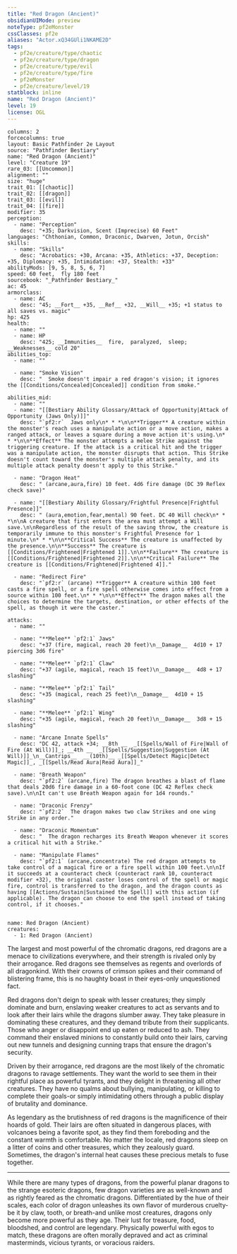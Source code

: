 ```yaml
---
title: "Red Dragon (Ancient)"
obsidianUIMode: preview
noteType: pf2eMonster
cssClasses: pf2e
aliases: "Actor.xQ34GUli1NKAME2D" 
tags:
  - pf2e/creature/type/chaotic
  - pf2e/creature/type/dragon
  - pf2e/creature/type/evil
  - pf2e/creature/type/fire
  - pf2eMonster
  - pf2e/creature/level/19
statblock: inline
name: "Red Dragon (Ancient)"
level: 19
license: OGL
---
```


```statblock
columns: 2
forcecolumns: true
layout: Basic Pathfinder 2e Layout
source: "Pathfinder Bestiary"
name: "Red Dragon (Ancient)"
level: "Creature 19"
rare_03: [[Uncommon]]
alignment: ""
size: "huge"
trait_01: [[chaotic]]
trait_02: [[dragon]]
trait_03: [[evil]]
trait_04: [[fire]]
modifier: 35
perception:
  - name: "Perception"
    desc: "+35; Darkvision, Scent (Imprecise) 60 Feet"
languages: "Chthonian, Common, Draconic, Dwarven, Jotun, Orcish"
skills:
  - name: "Skills"
    desc: "Acrobatics: +30, Arcana: +35, Athletics: +37, Deception: +35, Diplomacy: +35, Intimidation: +37, Stealth: +33"
abilityMods: [9, 5, 8, 5, 6, 7]
speed: 60 feet,  fly 180 feet
sourcebook: "_Pathfinder Bestiary_"
ac: 45
armorclass:
  - name: AC
    desc: "45; __Fort__ +35, __Ref__ +32, __Will__ +35; +1 status to all saves vs. magic"
hp: 425
health:
  - name: ""
  - name: HP
    desc: "425; __Immunities__  fire,  paralyzed,  sleep; __Weaknesses__ cold 20"
abilities_top:
  - name: ""

  - name: "Smoke Vision"
    desc: "  Smoke doesn't impair a red dragon's vision; it ignores the [[Conditions/Concealed|Concealed]] condition from smoke."

abilities_mid:
  - name: ""
  - name: "[[Bestiary Ability Glossary/Attack of Opportunity|Attack of Opportunity (Jaws Only)]]"
    desc: "`pf2:r`  Jaws only\n* * *\n\n**Trigger** A creature within the monster's reach uses a manipulate action or a move action, makes a ranged attack, or leaves a square during a move action it's using.\n* * *\n\n**Effect** The monster attempts a melee Strike against the triggering creature. If the attack is a critical hit and the trigger was a manipulate action, the monster disrupts that action. This Strike doesn't count toward the monster's multiple attack penalty, and its multiple attack penalty doesn't apply to this Strike."

  - name: "Dragon Heat"
    desc: " (arcane,aura,fire) 10 feet. 4d6 fire damage (DC 39 Reflex check save)"

  - name: "[[Bestiary Ability Glossary/Frightful Presence|Frightful Presence]]"
    desc: " (aura,emotion,fear,mental) 90 feet. DC 40 Will check\n* * *\n\nA creature that first enters the area must attempt a Will save.\n\nRegardless of the result of the saving throw, the creature is temporarily immune to this monster's Frightful Presence for 1 minute.\n* * *\n\n**Critical Success** The creature is unaffected by the presence.\n\n**Success** The creature is [[Conditions/Frightened|Frightened 1]].\n\n**Failure** The creature is [[Conditions/Frightened|Frightened 2]].\n\n**Critical Failure** The creature is [[Conditions/Frightened|Frightened 4]]."

  - name: "Redirect Fire"
    desc: "`pf2:r` (arcane) **Trigger** A creature within 100 feet casts a fire spell, or a fire spell otherwise comes into effect from a source within 100 feet.\n* * *\n\n**Effect** The dragon makes all the choices to determine the targets, destination, or other effects of the spell, as though it were the caster."

attacks:
  - name: ""

  - name: "**Melee** `pf2:1` Jaws"
    desc: "+37 (fire, magical, reach 20 feet)\n__Damage__  4d10 + 17 piercing 3d6 fire"

  - name: "**Melee** `pf2:1` Claw"
    desc: "+37 (agile, magical, reach 15 feet)\n__Damage__  4d8 + 17 slashing"

  - name: "**Melee** `pf2:1` Tail"
    desc: "+35 (magical, reach 25 feet)\n__Damage__  4d10 + 15 slashing"

  - name: "**Melee** `pf2:1` Wing"
    desc: "+35 (agile, magical, reach 20 feet)\n__Damage__  3d8 + 15 slashing"

  - name: "Arcane Innate Spells"
    desc: "DC 42, attack +34; __8th __  _[[Spells/Wall of Fire|Wall of Fire (At Will)]]_; __4th __  _[[Spells/Suggestion|Suggestion (At Will)]]_\n__Cantrips__  __(10th)__ _[[Spells/Detect Magic|Detect Magic]]_, _[[Spells/Read Aura|Read Aura]]_"

  - name: "Breath Weapon"
    desc: "`pf2:2` (arcane,fire) The dragon breathes a blast of flame that deals 20d6 fire damage in a 60-foot cone (DC 42 Reflex check save).\n\nIt can't use Breath Weapon again for 1d4 rounds."

  - name: "Draconic Frenzy"
    desc: "`pf2:2`  The dragon makes two claw Strikes and one wing Strike in any order."

  - name: "Draconic Momentum"
    desc: "  The dragon recharges its Breath Weapon whenever it scores a critical hit with a Strike."

  - name: "Manipulate Flames"
    desc: "`pf2:1` (arcane,concentrate) The red dragon attempts to take control of a magical fire or a fire spell within 100 feet.\n\nIf it succeeds at a counteract check (counteract rank 10, counteract modifier +32), the original caster loses control of the spell or magic fire, control is transferred to the dragon, and the dragon counts as having [[Actions/Sustain|Sustained the Spell]] with this action (if applicable). The dragon can choose to end the spell instead of taking control, if it chooses."
 
```

```encounter-table
name: Red Dragon (Ancient)
creatures:
  - 1: Red Dragon (Ancient)
```



The largest and most powerful of the chromatic dragons, red dragons are a menace to civilizations everywhere, and their strength is rivaled only by their arrogance. Red dragons see themselves as regents and overlords of all dragonkind. With their crowns of crimson spikes and their command of blistering frame, this is no haughty boast in their eyes-only unquestioned fact.

Red dragons don't deign to speak with lesser creatures; they simply dominate and burn, enslaving weaker creatures to act as servants and to look after their lairs while the dragons slumber away. They take pleasure in dominating these creatures, and they demand tribute from their supplicants. Those who anger or disappoint end up eaten or reduced to ash. They command their enslaved minions to constantly build onto their lairs, carving out new tunnels and designing cunning traps that ensure the dragon's security.

Driven by their arrogance, red dragons are the most likely of the chromatic dragons to ravage settlements. They want the world to see them in their rightful place as powerful tyrants, and they delight in threatening all other creatures. They have no qualms about bullying, manipulating, or killing to complete their goals-or simply intimidating others through a public display of brutality and dominance.

As legendary as the brutishness of red dragons is the magnificence of their hoards of gold. Their lairs are often situated in dangerous places, with volcanoes being a favorite spot, as they find them foreboding and the constant warmth is comfortable. No matter the locale, red dragons sleep on a litter of coins and other treasures, which they zealously guard. Sometimes, the dragon's internal heat causes these precious metals to fuse together.

* * *

While there are many types of dragons, from the powerful planar dragons to the strange esoteric dragons, few dragon varieties are as well-known and as rightly feared as the chromatic dragons. Differentiated by the hue of their scales, each color of dragon unleashes its own flavor of murderous cruelty-be it by claw, tooth, or breath-and unlike most creatures, dragons only become more powerful as they age. Their lust for treasure, food, bloodshed, and control are legendary. Physically powerful with egos to match, these dragons are often morally depraved and act as criminal masterminds, vicious tyrants, or voracious raiders.
